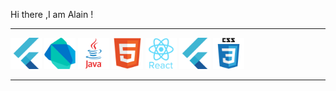 Hi there ,I am Alain !

<hr></hr>
<div>
<img src="https://github.com/devicons/devicon/blob/master/icons/flutter/flutter-original.svg" alt="php Logo" with="50" height="50"/>
<img src="https://github.com/devicons/devicon/blob/master/icons/dart/dart-original.svg" alt="php Logo" with="50" height="50"/>
<img src="https://github.com/devicons/devicon/blob/master/icons/java/java-original-wordmark.svg" alt="Java Logo" with="50" height="50"/>
<img src="https://github.com/devicons/devicon/blob/master/icons/html5/html5-original.svg" alt="Hmtl Logo" with="50" height="50"/> 
<img src="https://github.com/devicons/devicon/blob/master/icons/react/react-original-wordmark.svg" alt="React Logo" with="50" height="50"/>
<img src="https://github.com/devicons/devicon/blob/master/icons/flutter/flutter-original.svg" alt="php Logo" with="50" height="50"/>
<img src="https://github.com/devicons/devicon/blob/master/icons/css3/css3-original-wordmark.svg" alt="JavaScript Logo" with="50" height="50"/>
</div>
<hr></hr>
